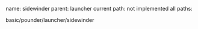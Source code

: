 name: sidewinder
parent: launcher
current path: not implemented
all paths:

  basic/pounder/launcher/sidewinder
